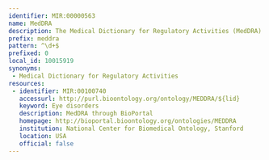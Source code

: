 ```yaml
---
identifier: MIR:00000563
name: MedDRA
description: The Medical Dictionary for Regulatory Activities (MedDRA) was developed by the International Council for Harmonisation of Technical Requirements for Registration of Pharmaceuticals for Human Use (ICH)to provide a standardised medical terminology to facilitate sharing of regulatory information internationally for medical products used by humans. It is used within regulatory processes, safety monitoring, as well as for marketing activities. Products covered by the scope of MedDRA include pharmaceuticals, biologics, vaccines and drug-device combination products. The MedDRA dictionary is organized by System Organ Class (SOC), divided into High-Level Group Terms (HLGT), High-Level Terms (HLT), Preferred Terms (PT) and finally into Lowest Level Terms (LLT).
prefix: meddra
pattern: ^\d+$
prefixed: 0
local_id: 10015919
synonyms:
 - Medical Dictionary for Regulatory Activities
resources:
 - identifier: MIR:00100740
   accessurl: http://purl.bioontology.org/ontology/MEDDRA/${lid}
   keyword: Eye disorders
   description: MedDRA through BioPortal
   homepage: http://bioportal.bioontology.org/ontologies/MEDDRA
   institution: National Center for Biomedical Ontology, Stanford
   location: USA
   official: false
---
```

